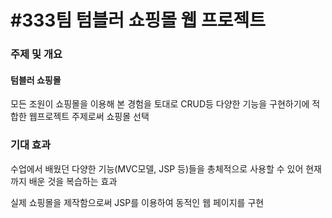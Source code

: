 # #333팀 텀블러 쇼핑몰 웹 프로젝트

### 주제 및 개요

#### 텀블러 쇼핑몰

모든 조원이 쇼핑몰을 이용해 본 경험을 토대로 CRUD등 다양한 기능을 구현하기에 적합한 웹프로젝트 주제로써 쇼핑몰 선택



### 기대 효과

수업에서 배웠던 다양한 기능(MVC모델, JSP 등)들을 총체적으로 사용할 수 있어 현재까지 배운 것을 복습하는 효과 

실제 쇼핑몰을 제작함으로써 JSP를 이용하여 동적인 웹 페이지를 구현
